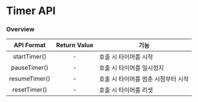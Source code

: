 # Timer API

### Overview

|   API Format  | Return Value | 기능                   |
| :-----------: | :----------: | -------------------- |
|  startTimer() |       -      | 호출 시 타이머를 시작         |
|  pauseTimer() |       -      | 호출 시 타이머를 일시정지       |
| resumeTimer() |       -      | 호출 시 타이머를 멈춘 시점부터 시작 |
|  resetTimer() |       -      | 호출 시 타이머를 리셋         |
